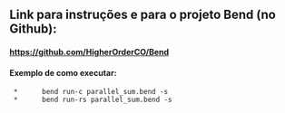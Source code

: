 ## Link para instruções e para o projeto Bend (no Github):
#### https://github.com/HigherOrderCO/Bend

#### Exemplo de como executar:
     *      bend run-c parallel_sum.bend -s
     *      bend run-rs parallel_sum.bend -s


